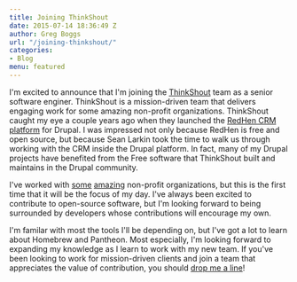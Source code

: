```yaml
---
title: Joining ThinkShout
date: 2015-07-14 18:36:49 Z
author: Greg Boggs
url: "/joining-thinkshout/"
categories:
- Blog
menu: featured
---
```


I'm excited to announce that I'm joining the [ThinkShout](http://thinkshout.com/) team as a senior software enginer. ThinkShout is a mission-driven team that delivers engaging work for some amazing non-profit organizations. ThinkShout caught my eye a couple years ago when they launched the [RedHen CRM platform](http://redhencrm.com/) for Drupal. I was impressed not only because RedHen is free and open source, but because Sean Larkin took the time to walk us through working with the CRM inside the Drupal platform. In fact, many of my Drupal projects have benefited from the Free software that ThinkShout built and maintains in the Drupal community.

I've worked with [some](http://www.homefirstscc.org/) [amazing](http://www.sanctuaryforest.org/) non-profit organizations, but this is the first time that it will be the focus of my day. I've always been excited to contribute to open-source software, but I'm looking forward to being surrounded by developers whose contributions will encourage my own. 

I'm familar with most the tools I'll be depending on, but I've got a lot to learn about Homebrew and Pantheon. Most especially, I'm looking forward to expanding my knowledge as I learn to work with my new team. If you've been looking to work for mission-driven clients and join a team that appreciates the value of contribution, you should [drop me a line](http://gregboggs.com/contact-me/)!
